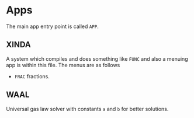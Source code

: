 # Apps
The main app entry point is called `APP`.

## XINDA
A system which compiles and does something like `FUNC` and also a menuing app is within this file.
The menus are as follows
 * `FRAC` fractions.


## WAAL
Universal gas law solver with constants `a` and `b` for better solutions.